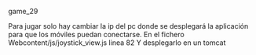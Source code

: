 game_29

Para jugar solo hay cambiar la ip del pc donde se desplegará la aplicación para que los móviles puedan conectarse. En el fichero Webcontent/js/joystick_view.js linea 82
Y desplegarlo en un tomcat